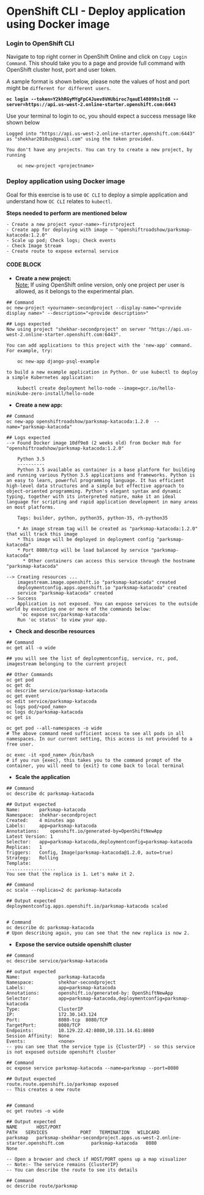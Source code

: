 # OpenShift CLI - Deploy application using Docker image


### Login to OpenShift CLI
Navigate to top right corner in OpenShift Online and click on `Copy Login Command`. This should take you to a page and provide full command with OpenShift cluster host, port and user token. 

A sample format is shown below, please note the values of host and port might be `different for different users`.

<b>`oc login --token=Y2khRGyMYgFpC4Juev8VHUbiroc7qauEl48098s1td8 --server=https://api.us-west-2.online-starter.openshift.com:6443`</b>

Use your terminal to login to oc, you should expect a success message like shown below

```
Logged into "https://api.us-west-2.online-starter.openshift.com:6443" as "shekhar2010us@gmail.com" using the token provided.

You don't have any projects. You can try to create a new project, by running

    oc new-project <projectname>
```


### Deploy application using Docker image

Goal for this exercise is to use `OC CLI` to deploy a simple application and understand how `OC CLI` relates to `kubectl`. 
<p><b> Steps needed to perform are mentioned below </b>

```
- Create a new project <your-name>-firstproject
- Create app for deploying with image – "openshiftroadshow/parksmap-katacoda:1.2.0"
- Scale up pod; Check logs; Check events
- Check Image Stream
- Create route to expose external service
```

#### CODE BLOCK

- <b>Create a new project:</b>
<br><u>Note:</u> If using OpenShift online version, only one project per user is allowed, as it belongs to the experimental plan. </i>


```
## Command
oc new-project <yourname>-secondproject --display-name="<provide display name>" --description="<provide description>"

## Logs expected
Now using project "shekhar-secondproject" on server "https://api.us-west-2.online-starter.openshift.com:6443".

You can add applications to this project with the 'new-app' command. For example, try:

    oc new-app django-psql-example

to build a new example application in Python. Or use kubectl to deploy a simple Kubernetes application:

    kubectl create deployment hello-node --image=gcr.io/hello-minikube-zero-install/hello-node

```

- <b>Create a new app:</b>

```
## Command
oc new-app openshiftroadshow/parksmap-katacoda:1.2.0  --name="parksmap-katacoda"

## Logs expected
--> Found Docker image 10df9e8 (2 weeks old) from Docker Hub for "openshiftroadshow/parksmap-katacoda:1.2.0"

    Python 3.5 
    ---------- 
    Python 3.5 available as container is a base platform for building and running various Python 3.5 applications and frameworks. Python is an easy to learn, powerful programming language. It has efficient high-level data structures and a simple but effective approach to object-oriented programming. Python's elegant syntax and dynamic typing, together with its interpreted nature, make it an ideal language for scripting and rapid application development in many areas on most platforms.

    Tags: builder, python, python35, python-35, rh-python35

    * An image stream tag will be created as "parksmap-katacoda:1.2.0" that will track this image
    * This image will be deployed in deployment config "parksmap-katacoda"
    * Port 8080/tcp will be load balanced by service "parksmap-katacoda"
      * Other containers can access this service through the hostname "parksmap-katacoda"

--> Creating resources ...
    imagestream.image.openshift.io "parksmap-katacoda" created
    deploymentconfig.apps.openshift.io "parksmap-katacoda" created
    service "parksmap-katacoda" created
--> Success
    Application is not exposed. You can expose services to the outside world by executing one or more of the commands below:
     'oc expose svc/parksmap-katacoda' 
    Run 'oc status' to view your app.
```

- <b>Check and describe resources</b>

```
## Command
oc get all -o wide

## you will see the list of deploymentconfig, service, rc, pod, imagestream belonging to the current project

## Other Commands
oc get pod
oc get dc
oc describe service/parksmap-katacoda
oc get event
oc edit service/parksmap-katacoda
oc logs pod/<pod_name>
oc logs dc/parksmap-katacoda
oc get is

oc get pod --all-namespaces -o wide
# The above command need sufficient access to see all pods in all namespaces. In our current setting, this access is not provided to a free user.

oc exec -it <pod_name> /bin/bash
# if you run {exec}, this takes you to the command prompt of the container, you will need to {exit} to come back to local terminal
```

- <b>Scale the application</b>

```
## Command
oc describe dc parksmap-katacoda

## Output expected
Name:		parksmap-katacoda
Namespace:	shekhar-secondproject
Created:	4 minutes ago
Labels:		app=parksmap-katacoda
Annotations:	openshift.io/generated-by=OpenShiftNewApp
Latest Version:	1
Selector:	app=parksmap-katacoda,deploymentconfig=parksmap-katacoda
Replicas:	1
Triggers:	Config, Image(parksmap-katacoda@1.2.0, auto=true)
Strategy:	Rolling
Template:
..................
You see that the replica is 1. Let's make it 2.

## Command
oc scale --replicas=2 dc parksmap-katacoda

## Output expected
deploymentconfig.apps.openshift.io/parksmap-katacoda scaled


# Command
oc describe dc parksmap-katacoda
# Upon describing again, you can see that the new replica is now 2.
```

- <b>Expose the service outside openshift cluster</b>

```
## Command
oc describe service/parksmap-katacoda

## output expected
Name:              parksmap-katacoda
Namespace:         shekhar-secondproject
Labels:            app=parksmap-katacoda
Annotations:       openshift.io/generated-by: OpenShiftNewApp
Selector:          app=parksmap-katacoda,deploymentconfig=parksmap-katacoda
Type:              ClusterIP
IP:                172.30.143.124
Port:              8080-tcp  8080/TCP
TargetPort:        8080/TCP
Endpoints:         10.129.22.42:8080,10.131.14.61:8080
Session Affinity:  None
Events:            <none>
-- you can see that the service type is {ClusterIP} - so this service is not exposed outside openshift cluster

## Command
oc expose service parksmap-katacoda --name=parksmap --port=8080

## Output expected
route.route.openshift.io/parksmap exposed
-- This creates a new route


## Command
oc get routes -o wide

## Output expected
NAME       HOST/PORT                                                                    PATH   SERVICES            PORT   TERMINATION   WILDCARD
parksmap   parksmap-shekhar-secondproject.apps.us-west-2.online-starter.openshift.com          parksmap-katacoda   8080                 None

-- Open a browser and check if HOST/PORT opens up a map visualizer
-- Note:- The service remains {ClusterIP}
-- You can describe the route to see its details

## Command
oc describe route/parksmap
```
